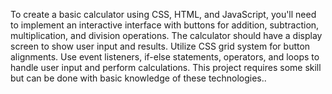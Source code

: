 To create a basic calculator using CSS, HTML, and JavaScript, you'll need to implement an interactive interface with buttons for addition, subtraction, multiplication, and division operations.
The calculator should have a display screen to show user input and results.
Utilize CSS grid system for button alignments. Use event listeners, if-else statements, operators, and
loops to handle user input and perform calculations. This project requires some skill but can be
done with basic knowledge of these technologies..
